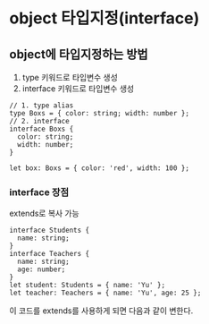 # object 타입지정(interface)

## object에 타입지정하는 방법

1. type 키워드로 타입변수 생성
2. interface 키워드로 타입변수 생성

```tsx
// 1. type alias
type Boxs = { color: string; width: number };
// 2. interface
interface Boxs {
  color: string;
  width: number;
}

let box: Boxs = { color: 'red', width: 100 };
```

### interface 장점

extends로 복사 가능

```tsx
interface Students {
  name: string;
}
interface Teachers {
  name: string;
  age: number;
}
let student: Students = { name: 'Yu' };
let teacher: Teachers = { name: 'Yu', age: 25 };
```

이 코드를 extends를 사용하게 되면 다음과 같이 변한다.
